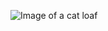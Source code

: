 ![Image of a cat loaf](https://en.wikipedia.org/wiki/Catloaf#/media/File:Cute_cat_in_loaf_position.jpg)
